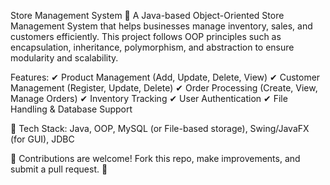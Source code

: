 Store Management System 🛒
A Java-based Object-Oriented Store Management System that helps businesses manage inventory, sales, and customers efficiently. This project follows OOP principles such as encapsulation, inheritance, polymorphism, and abstraction to ensure modularity and scalability.

Features:
✔ Product Management (Add, Update, Delete, View)
✔ Customer Management (Register, Update, Delete)
✔ Order Processing (Create, View, Manage Orders)
✔ Inventory Tracking
✔ User Authentication
✔ File Handling & Database Support

🔹 Tech Stack: Java, OOP, MySQL (or File-based storage), Swing/JavaFX (for GUI), JDBC

📌 Contributions are welcome! Fork this repo, make improvements, and submit a pull request. 🚀
